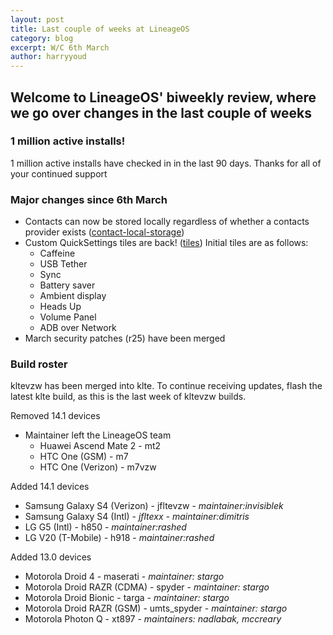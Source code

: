 ```yaml
---
layout: post
title: Last couple of weeks at LineageOS
category: blog
excerpt: W/C 6th March
author: harryyoud
---
```


## Welcome to LineageOS' biweekly review, where we go over changes in the last couple of weeks

### 1 million active installs!

1 million active installs have checked in in the last 90 days. Thanks for all of your continued support

### Major changes since 6th March
* Contacts can now be stored locally regardless of whether a contacts provider exists ([contact-local-storage](http://review.lineageos.org/#/q/topic:contact-local-storage))
* Custom QuickSettings tiles are back! ([tiles](http://review.lineageos.org/#/q/topic:tiles)) Initial tiles are as follows:
  * Caffeine
  * USB Tether
  * Sync
  * Battery saver
  * Ambient display
  * Heads Up
  * Volume Panel
  * ADB over Network
* March security patches (r25) have been merged

### Build roster

kltevzw has been merged into klte. To continue receiving updates, flash the latest klte build, as this is the last week of kltevzw builds.

Removed 14.1 devices

* Maintainer left the LineageOS team
  * Huawei Ascend Mate 2 - mt2
  * HTC One (GSM) - m7
  * HTC One (Verizon) - m7vzw

Added 14.1 devices

* Samsung Galaxy S4 (Verizon) - jfltevzw - _maintainer:invisiblek_
* Samsung Galaxy S4 (Intl) - _jfltexx - maintainer:dimitris_
* LG G5 (Intl) - h850 - _maintainer:rashed_
* LG V20 (T-Mobile) - h918 - _maintainer:rashed_

Added 13.0 devices

* Motorola Droid 4 - maserati - _maintainer: stargo_
* Motorola Droid RAZR (CDMA) - spyder - _maintainer: stargo_
* Motorola Droid Bionic - targa - _maintainer: stargo_
* Motorola Droid RAZR (GSM) - umts_spyder - _maintainer: stargo_
* Motorola Photon Q - xt897 - _maintainers: nadlabak, mccreary_
